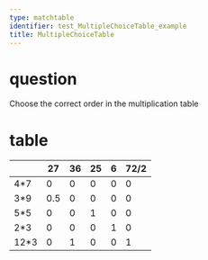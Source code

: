 ```yaml
---
type: matchtable
identifier: test_MultipleChoiceTable_example
title: MultipleChoiceTable
---
```

# question
Choose the correct order in the multiplication table
# table
|     |27 |36|25| 6 |72/2|
|-----|---|--|--|---|----|
|4*7  |0  |0 |0 | 0 |  0 |
|3*9  |0.5|0 |0 | 0 |  0 |
|5*5  |0  |0 |1 | 0 |  0 |
|2*3  |0  |0 |0 | 1 |  0 |
|12*3 |0  |1 |0 | 0 |  1 |